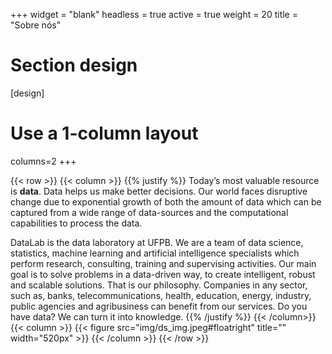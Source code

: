 +++
widget = "blank"
headless = true
active = true
weight = 20
title = "Sobre nós"
# Section design
[design]
  # Use a 1-column layout
  columns=2
+++

{{< row >}}
{{< column >}}
{{% justify %}}
Today’s most valuable resource is **data**. Data helps us make better decisions. Our world faces disruptive change due to exponential growth of both the amount of data which can be captured from a wide range of data-sources and the computational capabilities to process the data.

DataLab is the data laboratory at UFPB. We are a team of data science, statistics, machine learning and artificial intelligence specialists which perform research, consulting, training and supervising activities. Our main goal is to solve problems in a data-driven way, to create intelligent, robust and scalable solutions. That is our philosophy. Companies in any sector, such as, banks, telecommunications, health, education, energy, industry, public agencies and agribusiness can benefit from our services. Do you have data? We can turn it into knowledge.
{{% /justify %}}
{{< /column>}}
{{< column >}}
{{< figure src="img/ds_img.jpeg#floatright" title="" width="520px" >}}
{{< /column >}}
{{< /row >}}

